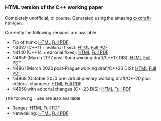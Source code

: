 ### HTML version of the C++ working paper

Completely unofficial, of course. Generated using the amazing [cxxdraft-htmlgen](https://github.com/Eelis/cxxdraft-htmlgen).

Currently the following versions are available:

* Tip of trunk: [HTML](https://timsong-cpp.github.io/cppwp/) [Full PDF](https://timsong-cpp.github.io/cppwp/draft.pdf)
* N3337 (C++11 + editorial fixes): [HTML](https://timsong-cpp.github.io/cppwp/n3337/) [Full PDF](https://timsong-cpp.github.io/cppwp/n3337/draft.pdf)
* N4140 (C++14 + editorial fixes): [HTML](https://timsong-cpp.github.io/cppwp/n4140/) [Full PDF](https://timsong-cpp.github.io/cppwp/n4140/draft.pdf)
* N4659 (March 2017 post-Kona working draft/C++17 DIS): [HTML](https://timsong-cpp.github.io/cppwp/n4659/) [Full PDF](https://timsong-cpp.github.io/cppwp/n4659/draft.pdf)
* N4861 (March 2020 post-Prague working draft/C++20 DIS): [HTML](https://timsong-cpp.github.io/cppwp/n4861/) [Full PDF](https://timsong-cpp.github.io/cppwp/n4861/draft.pdf)
* N4868 (October 2020 pre-virtual-plenary working draft/C++20 plus editorial changes): [HTML](https://timsong-cpp.github.io/cppwp/n4868/) [Full PDF](https://timsong-cpp.github.io/cppwp/n4868/draft.pdf)
* N4950 with editorial changes (C++23 DIS): [HTML](https://timsong-cpp.github.io/cppwp/n4950/) [Full PDF](https://timsong-cpp.github.io/cppwp/n4950/draft.pdf)

The following TSes are also available:
* Ranges: [HTML](https://timsong-cpp.github.io/cppwp/ranges-ts/) [Full PDF](https://timsong-cpp.github.io/cppwp/ranges-ts.pdf)
* Networking: [HTML](https://timsong-cpp.github.io/cppwp/networking-ts/) [Full PDF](https://timsong-cpp.github.io/cppwp/networking-ts.pdf)

